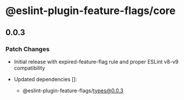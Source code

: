# @eslint-plugin-feature-flags/core

## 0.0.3

### Patch Changes

- Initial release with expired-feature-flag rule and proper ESLint v8-v9 compatibility

- Updated dependencies []:
  - @eslint-plugin-feature-flags/types@0.0.3
